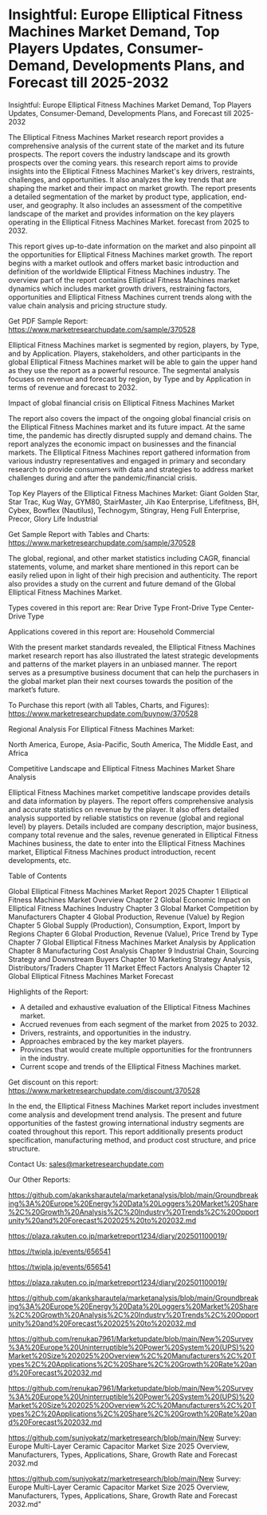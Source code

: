 # Insightful: Europe Elliptical Fitness Machines Market Demand, Top Players Updates, Consumer-Demand, Developments Plans, and Forecast till 2025-2032
Insightful: Europe Elliptical Fitness Machines Market Demand, Top Players Updates, Consumer-Demand, Developments Plans, and Forecast till 2025-2032

The Elliptical Fitness Machines Market research report provides a comprehensive analysis of the current state of the market and its future prospects. The report covers the industry landscape and its growth prospects over the coming years. this research report aims to provide insights into the Elliptical Fitness Machines Market's key drivers, restraints, challenges, and opportunities. It also analyzes the key trends that are shaping the market and their impact on market growth. The report presents a detailed segmentation of the market by product type, application, end-user, and geography. It also includes an assessment of the competitive landscape of the market and provides information on the key players operating in the Elliptical Fitness Machines Market. forecast from 2025 to 2032.

This report gives up-to-date information on the market and also pinpoint all the opportunities for Elliptical Fitness Machines market growth. The report begins with a market outlook and offers market basic introduction and definition of the worldwide Elliptical Fitness Machines industry. The overview part of the report contains Elliptical Fitness Machines market dynamics which includes market growth drivers, restraining factors, opportunities and Elliptical Fitness Machines current trends along with the value chain analysis and pricing structure study.

Get PDF Sample Report: https://www.marketresearchupdate.com/sample/370528

Elliptical Fitness Machines market is segmented by region, players, by Type, and by Application. Players, stakeholders, and other participants in the global Elliptical Fitness Machines market will be able to gain the upper hand as they use the report as a powerful resource. The segmental analysis focuses on revenue and forecast by region, by Type and by Application in terms of revenue and forecast to 2032.

Impact of global financial crisis on Elliptical Fitness Machines Market

The report also covers the impact of the ongoing global financial crisis on the Elliptical Fitness Machines market and its future impact. At the same time, the pandemic has directly disrupted supply and demand chains. The report analyzes the economic impact on businesses and the financial markets. The Elliptical Fitness Machines report gathered information from various industry representatives and engaged in primary and secondary research to provide consumers with data and strategies to address market challenges during and after the pandemic/financial crisis.

Top Key Players of the Elliptical Fitness Machines Market:
Giant Golden Star, Star Trac, Kug Way, GYM80, StairMaster, Jih Kao Enterprise, Lifefitness, BH, Cybex, Bowflex (Nautilus), Technogym, Stingray, Heng Full Enterprise, Precor, Glory Life Industrial


Get Sample Report with Tables and Charts: https://www.marketresearchupdate.com/sample/370528

The global, regional, and other market statistics including CAGR, financial statements, volume, and market share mentioned in this report can be easily relied upon in light of their high precision and authenticity. The report also provides a study on the current and future demand of the Global Elliptical Fitness Machines Market.

Types covered in this report are:
Rear Drive Type
Front-Drive Type
Center-Drive Type


Applications covered in this report are:
Household
Commercial


With the present market standards revealed, the Elliptical Fitness Machines market research report has also illustrated the latest strategic developments and patterns of the market players in an unbiased manner. The report serves as a presumptive business document that can help the purchasers in the global market plan their next courses towards the position of the market’s future.

To Purchase this report (with all Tables, Charts, and Figures): https://www.marketresearchupdate.com/buynow/370528

Regional Analysis For Elliptical Fitness Machines Market:

North America, Europe, Asia-Pacific, South America, The Middle East, and Africa

Competitive Landscape and Elliptical Fitness Machines Market Share Analysis

Elliptical Fitness Machines market competitive landscape provides details and data information by players. The report offers comprehensive analysis and accurate statistics on revenue by the player. It also offers detailed analysis supported by reliable statistics on revenue (global and regional level) by players. Details included are company description, major business, company total revenue and the sales, revenue generated in Elliptical Fitness Machines business, the date to enter into the Elliptical Fitness Machines market, Elliptical Fitness Machines product introduction, recent developments, etc.

Table of Contents

Global Elliptical Fitness Machines Market Report 2025
Chapter 1 Elliptical Fitness Machines Market Overview
Chapter 2 Global Economic Impact on Elliptical Fitness Machines Industry
Chapter 3 Global Market Competition by Manufacturers
Chapter 4 Global Production, Revenue (Value) by Region
Chapter 5 Global Supply (Production), Consumption, Export, Import by Regions
Chapter 6 Global Production, Revenue (Value), Price Trend by Type
Chapter 7 Global Elliptical Fitness Machines Market Analysis by Application
Chapter 8 Manufacturing Cost Analysis
Chapter 9 Industrial Chain, Sourcing Strategy and Downstream Buyers
Chapter 10 Marketing Strategy Analysis, Distributors/Traders
Chapter 11 Market Effect Factors Analysis
Chapter 12 Global Elliptical Fitness Machines Market Forecast

Highlights of the Report:

- A detailed and exhaustive evaluation of the Elliptical Fitness Machines market.
- Accrued revenues from each segment of the market from 2025 to 2032.
- Drivers, restraints, and opportunities in the industry.
- Approaches embraced by the key market players.
- Provinces that would create multiple opportunities for the frontrunners in the industry.
- Current scope and trends of the Elliptical Fitness Machines market.

Get discount on this report: https://www.marketresearchupdate.com/discount/370528

In the end, the Elliptical Fitness Machines Market report includes investment come analysis and development trend analysis. The present and future opportunities of the fastest growing international industry segments are coated throughout this report. This report additionally presents product specification, manufacturing method, and product cost structure, and price structure.

Contact Us:
sales@marketresearchupdate.com

Our Other Reports:

https://github.com/akanksharautela/marketanalysis/blob/main/Groundbreaking%3A%20Europe%20Energy%20Data%20Loggers%20Market%20Share%2C%20Growth%20Analysis%2C%20Industry%20Trends%2C%20Opportunity%20and%20Forecast%202025%20to%202032.md

https://plaza.rakuten.co.jp/marketreport1234/diary/202501100019/

https://twipla.jp/events/656541

https://twipla.jp/events/656541

https://plaza.rakuten.co.jp/marketreport1234/diary/202501100019/

https://github.com/akanksharautela/marketanalysis/blob/main/Groundbreaking%3A%20Europe%20Energy%20Data%20Loggers%20Market%20Share%2C%20Growth%20Analysis%2C%20Industry%20Trends%2C%20Opportunity%20and%20Forecast%202025%20to%202032.md

https://github.com/renukap7961/Marketupdate/blob/main/New%20Survey%3A%20Europe%20Uninterruptible%20Power%20System%20(UPS)%20Market%20Size%202025%20Overview%2C%20Manufacturers%2C%20Types%2C%20Applications%2C%20Share%2C%20Growth%20Rate%20and%20Forecast%202032.md

https://github.com/renukap7961/Marketupdate/blob/main/New%20Survey%3A%20Europe%20Uninterruptible%20Power%20System%20(UPS)%20Market%20Size%202025%20Overview%2C%20Manufacturers%2C%20Types%2C%20Applications%2C%20Share%2C%20Growth%20Rate%20and%20Forecast%202032.md

https://github.com/suniyokatz/marketresearch/blob/main/New Survey: Europe Multi-Layer Ceramic Capacitor Market Size 2025 Overview, Manufacturers, Types, Applications, Share, Growth Rate and Forecast 2032.md

https://github.com/suniyokatz/marketresearch/blob/main/New Survey: Europe Multi-Layer Ceramic Capacitor Market Size 2025 Overview, Manufacturers, Types, Applications, Share, Growth Rate and Forecast 2032.md"
